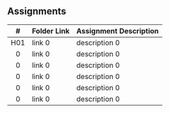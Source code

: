 ## Assignments

|  #  | Folder Link | Assignment Description |
| :-: | ----------- | ---------------------- |
| H01 | link 0      | description 0          |
|  0  | link 0      | description 0          |
|  0  | link 0      | description 0          |
|  0  | link 0      | description 0          |
|  0  | link 0      | description 0          |
|  0  | link 0      | description 0          |
